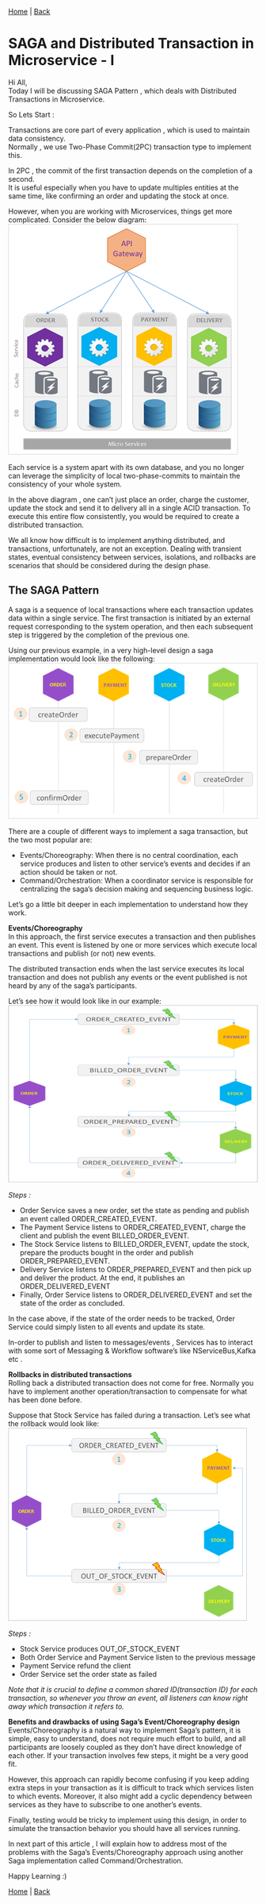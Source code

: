 [Home](https://debbiswal.github.io/Articles) | [Back](https://debbiswal.github.io/Articles/#micro-service)

# SAGA and Distributed Transaction in Microservice - I  

Hi All,  
Today I will be discussing SAGA Pattern , which deals with Distributed Transactions in Microservice.  

So Lets Start :  

Transactions are core  part of every application  , which is used to maintain data consistency.  
Normally , we use Two-Phase Commit(2PC)  transaction type to implement this.  

In 2PC ,  the commit of the first transaction depends on the completion of a second.  
It is useful especially when you have to update multiples entities at the same time, like confirming an order and updating the stock at once.  

However, when you are working with Microservices, things get more complicated. Consider the below diagram:  
![Microservice](images/img1.png)  

Each service is a system apart with its own database, and you no longer can leverage the simplicity of local two-phase-commits to maintain the consistency of your whole system.  

In the above diagram , one can’t just place an order, charge the customer, update the stock and send it to delivery all in a single ACID transaction. To execute this entire flow consistently, you would be required to create a distributed transaction.  

We all know how difficult is to implement anything distributed, and transactions, unfortunately, are not an exception. Dealing with transient states, eventual consistency between services, isolations, and rollbacks are scenarios that should be considered during the design phase.  

## The SAGA Pattern

A saga is a sequence of local transactions where each transaction updates data within a single service. The first transaction is initiated by an external request corresponding to the system operation, and then each subsequent step is triggered by the completion of the previous one.  

Using our previous example, in a very high-level design a saga implementation would look like the following:  
![Microservice](images/img2.png)  

There are a couple of different ways to implement a saga transaction, but the two most popular are:  

* Events/Choreography: When there is no central coordination, each service produces and listen to other service’s events and decides if an action should be taken or not.
* Command/Orchestration: When a coordinator service is responsible for centralizing the saga’s decision making and sequencing business logic.

Let’s go a little bit deeper in each implementation to understand how they work.  

**Events/Choreography**  
In this approach, the first service executes a transaction and then publishes an event. This event is listened by one or more services which execute local transactions and publish (or not) new events.  

The distributed transaction ends when the last service executes its local transaction and does not publish any events or the event published is not heard by any of the saga’s participants.  

Let’s see how it would look like in our example:  
![Microservice](images/img3.png)  

*Steps :*
* Order Service saves a new order, set the state as pending and publish an event called ORDER_CREATED_EVENT.  
* The Payment Service listens to ORDER_CREATED_EVENT, charge the client and publish the event BILLED_ORDER_EVENT.  
* The Stock Service listens to BILLED_ORDER_EVENT, update the stock, prepare the products bought in the order and publish ORDER_PREPARED_EVENT.  
* Delivery Service listens to ORDER_PREPARED_EVENT and then pick up and deliver the product. At the end, it publishes an ORDER_DELIVERED_EVENT  
* Finally, Order Service listens to ORDER_DELIVERED_EVENT and set the state of the order as concluded.  

In the case above, if the state of the order needs to be tracked, Order Service could simply listen to all events and update its state. 

In-order to publish and listen to messages/events , Services has to interact with some sort of Messaging & Workflow software’s like NServiceBus,Kafka etc .  

**Rollbacks in distributed transactions**  
Rolling back a distributed transaction does not come for free. Normally you have to implement another operation/transaction to compensate for what has been done before.  

Suppose that Stock Service has failed during a transaction. Let’s see what the rollback would look like:  
![Microservice](images/img4.png)  

*Steps :*
* Stock Service produces OUT_OF_STOCK_EVENT  
* Both Order Service and Payment Service listen to the previous message  
* Payment Service refund the client  
* Order Service set the order state as failed  

*Note that it is crucial to define a common shared ID(transaction ID) for each transaction, so whenever you throw an event, all listeners can know right away which transaction it refers to.*  

**Benefits and drawbacks of using Saga’s Event/Choreography design**  
Events/Choreography is a natural way to implement Saga’s pattern, it is simple, easy to understand, does not require much effort to build, and all participants are loosely coupled as they don’t have direct knowledge of each other. If your transaction involves few steps, it might be a very good fit.  

However, this approach can rapidly become confusing if you keep adding extra steps in your transaction as it is difficult to track which services listen to which events. Moreover, it also might add a cyclic dependency between services as they have to subscribe to one another’s events.  

Finally, testing would be tricky to implement using this design, in order to simulate the transaction behavior you should have all services running.  

In next part of this article , I will explain how to address most of the problems with the Saga’s Events/Choreography approach using another Saga implementation called Command/Orchestration.  


Happy Learning :)  

[Home](https://debbiswal.github.io/Articles) | [Back](https://debbiswal.github.io/Articles/#micro-service)
